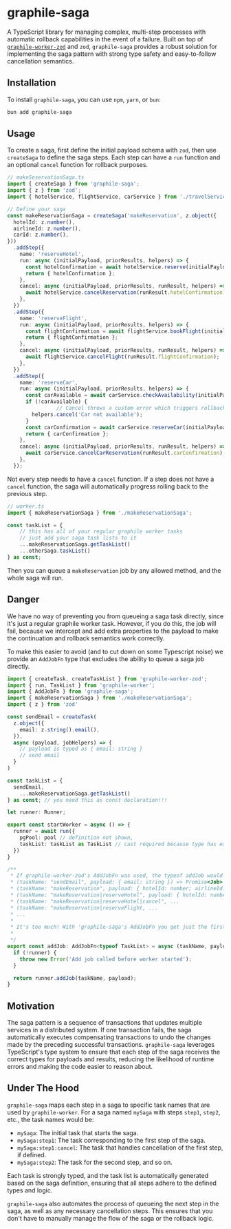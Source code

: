 # graphile-saga

A TypeScript library for managing complex, multi-step processes with automatic rollback capabilities in the event of a failure.
Built on top of [`graphile-worker-zod`](https://github.com/ben-pr-p/graphile-worker-zod) and `zod`, `graphile-saga` provides a robust solution for implementing the saga pattern
with strong type safety and easy-to-follow cancellation semantics.

## Installation

To install `graphile-saga`, you can use `npm`, `yarn`, or `bun`:

```bash
bun add graphile-saga
```

## Usage

To create a saga, first define the initial payload schema with `zod`, then use `createSaga` to define the saga steps. Each step can have a `run` function and an optional `cancel` function for rollback purposes.

```typescript
// makeSeservationSaga.ts
import { createSaga } from 'graphile-saga';
import { z } from 'zod';
import { hotelService, flightService, carService } from './travelServices';

// Define your saga
const makeReservationSaga = createSaga('makeReservation', z.object({
  hotelId: z.number(),
  airlineId: z.number(),
  carId: z.number(),
}))
  .addStep({
    name: 'reserveHotel',
    run: async (initialPayload, priorResults, helpers) => {
      const hotelConfirmation = await hotelService.reserve(initialPayload.hotelId);
      return { hotelConfirmation };
    },
    cancel: async (initialPayload, priorResults, runResult, helpers) => {
      await hotelService.cancelReservation(runResult.hotelConfirmation);
    },
  })
  .addStep({
    name: 'reserveFlight',
    run: async (initialPayload, priorResults, helpers) => {
      const flightConfirmation = await flightService.bookFlight(initialPayload.airlineId);
      return { flightConfirmation };
    },
    cancel: async (initialPayload, priorResults, runResult, helpers) => {
      await flightService.cancelFlight(runResult.flightConfirmation);
    },
  })
  .addStep({
    name: 'reserveCar',
    run: async (initialPayload, priorResults, helpers) => {
      const carAvailable = await carService.checkAvailability(initialPayload.carId);
      if (!carAvailable) {
				// Cancel throws a custom error which triggers rollbacks all the way up
        helpers.cancel('Car not available');
      }
      const carConfirmation = await carService.reserveCar(initialPayload.carId);
      return { carConfirmation };
    },
    cancel: async (initialPayload, priorResults, runResult, helpers) => {
      await carService.cancelCarReservation(runResult.carConfirmation);
    },
  });
```

Not every step needs to have a `cancel` function. If a step does not have a `cancel` function, the saga will automatically progress
rolling back to the previous step.

```typescript
// worker.ts
import { makeReservationSaga } from './makeReservationSaga';

const taskList = {
	// this has all of your regular graphile worker tasks
	// just add your saga task lists to it
	...makeReservationSaga.getTaskList()
	...otherSaga.taskList()
} as const;
```

Then you can queue a `makeReservation` job by any allowed method, and the whole saga will run.

## Danger

We have no way of preventing you from queueing a saga task directly, since it's just a regular graphile worker task.
However, if you do this, the job will fail, because we intercept and add extra properties to the payload 
to make the continuation and rollback semantics work correctly.

To make this easier to avoid (and to cut down on some Typescript noise) we provide an `AddJobFn` type that excludes the
ability to queue a saga job directly.

```typescript
import { createTask, createTaskList } from 'graphile-worker-zod';
import { run, TaskList } from 'graphile-worker';
import { AddJobFn } from 'graphile-saga';
import { makeReservationSaga } from './makeReservationSaga';
import { z } from 'zod'

const sendEmail = createTask(
  z.object({
    email: z.string().email(),
  }),
  async (payload, jobHelpers) => {
    // payload is typed as { email: string }
    // send email
  }
)

const taskList = {
  sendEmail,
	...makeReservationSaga.getTaskList()
} as const; // you need this as const declaration!!!

let runner: Runner;

export const startWorker = async () => {
  runner = await run({
    pgPool: pool // definition not shown,
    taskList: taskList as TaskList // cast required because type has extra info graphile-worker doesn't want
  })
}

/**
 * If graphile-worker-zod's AddJobFn was used, the typeof addJob would be:
 * (taskName: "sendEmail", payload: { email: string }) => Promise<Job>
 * (taskName: "makeReservation", payload: { hotelId: number; airlineId: number; carId: number; }) => Promise<Job>
 * (taskName: "makeReservation|reserveHotel", payload: { hotelId: number; airlineId: number; carId: number; }) => Promise<Job>
 * (taskName: "makeReservation|reserveHotel|cancel", ...
 * (taskName: "makeReservation|reserveFlight, ...
 * ...
 * 
 * It's too much! With 'graphile-saga's AddJobFn you get just the first two.
 * 
 */
export const addJob: AddJobFn<typeof TaskList> = async (taskName, payload) => {
  if (!runner) {
    throw new Error('Add job called before worker started');
  }

  return runner.addJob(taskName, payload);
}
```

## Motivation

The saga pattern is a sequence of transactions that updates multiple services in a distributed system. If one transaction fails, the saga automatically executes compensating transactions to undo the changes made by the preceding successful transactions. `graphile-saga` leverages TypeScript's type system to ensure that each step of the saga receives the correct types for payloads and results, reducing the likelihood of runtime errors and making the code easier to reason about.

## Under The Hood

`graphile-saga` maps each step in a saga to specific task names that are used by `graphile-worker`. For a saga named `mySaga` with steps `step1`, `step2`, etc., the task names would be:

- `mySaga`: The initial task that starts the saga.
- `mySaga:step1`: The task corresponding to the first step of the saga.
- `mySaga:step1:cancel`: The task that handles cancellation of the first step, if defined.
- `mySaga:step2`: The task for the second step, and so on.

Each task is strongly typed, and the task list is automatically generated based on the saga definition, ensuring that all steps adhere to the defined types and logic.

`graphile-saga` also automates the process of queueing the next step in the saga, as well as any necessary cancellation steps. This ensures that you don't have to manually manage the flow of the saga or the rollback logic.

